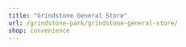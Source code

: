 ```yaml
---
title: "Grindstone General Store"
url: /grindstone-park/grindstone-general-store/
shop: convenience
---
```

